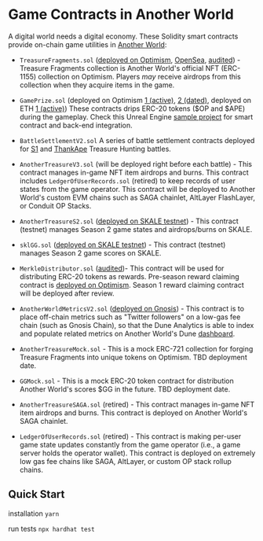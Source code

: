 # Game Contracts in Another World
A digital world needs a digital economy. These Solidity smart contracts provide on-chain game utilities in [Another World](https://anotherworld.gg):


- `TreasureFragments.sol` ([deployed on Optimism](https://optimistic.etherscan.io/address/0x56edafc97279c53a74c1c105abeebc79e0936c73), [OpenSea](https://opensea.io/collection/treasurefragments), [audited](https://github.com/AnotherWorldDAO/Game-Contracts/blob/21afd876d3ef30fec44120a9f140f296675f89fd/audits/AnotherWorldEtherAuthorityAuditReport.pdf)) - Treasure Fragments collection is Another World's official NFT (ERC-1155) collection on Optimism. Players _may_ receive airdrops from this collection when they acquire items in the game.

- `GamePrize.sol` (deployed on Optimism [1 (active)](https://optimistic.etherscan.io/address/0x5556b094288a9e711eb579c75e0f5e6eeb5f551b), [2 (dated)](https://optimistic.etherscan.io/address/0x0b69157f85fb767676428f0d32866ee2b53ffcc6), deployed on ETH [1 (active)](https://etherscan.io/address/0x496e83e7a74561c26d5151c0fce2cc400e884e49)) These contracts drips ERC-20 tokens ($OP and $APE) during the gameplay. Check this Unreal Engine [sample project](https://github.com/AnotherWorldDAO/ue5-treasurehunt) for smart contract and back-end integration.

- `BattleSettlementV2.sol` A series of battle settlement contracts deployed for [S1](https://anotherworld.gg/s1battles) and [ThankApe](https://anotherworld.gg/apebattles) Treasure Hunting battles.

- `AnotherTreasureV3.sol` (will be deployed right before each battle) - This contract manages in-game NFT item airdrops and burns. This contract includes `LedgerOfUserRecords.sol` (retired) to keep records of user states from the game operator. This contract will be deployed to Another World's custom EVM chains such as SAGA chainlet, AltLayer FlashLayer, or Conduit OP Stacks.

- `AnotherTreasureS2.sol` ([deployed on SKALE testnet](https://lanky-ill-funny-testnet.explorer.testnet.skalenodes.com/address/0x9863f84b9D53997Da00764eae0329F4864a4156D)) - This contract (testnet) manages Season 2 game states and airdrops/burns on SKALE.
  
- `sklGG.sol` ([deployed on SKALE testnet](https://lanky-ill-funny-testnet.explorer.testnet.skalenodes.com/address/0x9DE5B0CF9C58C3254637Bc031f594FD32DC1Bb7A)) - This contract (testnet) manages Season 2 game scores on SKALE.

- `MerkleDistributor.sol` ([audited](https://github.com/AnotherWorldDAO/Game-Contracts/blob/21afd876d3ef30fec44120a9f140f296675f89fd/audits/AnotherWorldEtherAuthorityAuditReport.pdf))- This contract will be used for distributing ERC-20 tokens as rewards. Pre-season reward claiming contract is [deployed on Optimism](https://optimistic.etherscan.io/address/0x85e1c463d154a436da0d6437cc652283762f108b). Season 1 reward claiming contract will be deployed after review.

- `AnotherWorldMetricsV2.sol` ([deployed on Gnosis](https://gnosisscan.io/address/0x4ba56d8c902cabba8afc187d1d5f6e2e62468416)) - This contract is to place off-chain metrics such as "Twitter followers" on a low-gas fee chain (such as Gnosis Chain), so that the Dune Analytics is able to index and populate related metrics on Another World's Dune [dashboard](https://dune.com/jackieleeeth/anotherworld).

- `AnotherTreasureMock.sol` - This is a mock ERC-721 collection for forging Treasure Fragments into unique tokens on Optimism. TBD deployment date.

- `GGMock.sol` - This is a mock ERC-20 token contract for distribution Another World's scores $GG in the future. TBD deployment date.

- `AnotherTreasureSAGA.sol` (retired) - This contract manages in-game NFT item airdrops and burns. This contract is deployed on Another World's SAGA chainlet.

- `LedgerOfUserRecords.sol` (retired) - This contract is making per-user game state updates constantly from the game operator (i.e., a game server holds the operator wallet). This contract is deployed on extremely low gas fee chains like SAGA, AltLayer, or custom OP stack rollup chains.

## Quick Start
installation
`yarn`

run tests
`npx hardhat test`
